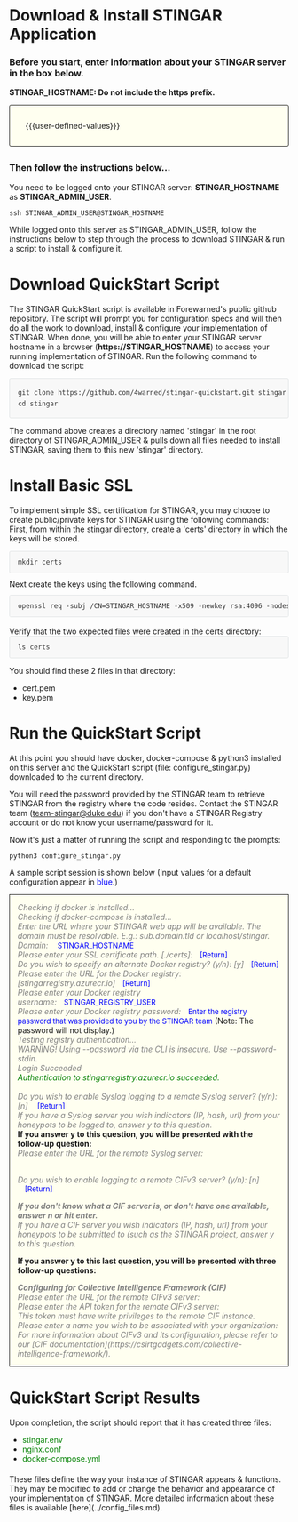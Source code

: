 Download & Install STINGAR Application
===============

### Before you start, enter information about your STINGAR server in the box below.

<b>STINGAR_HOSTNAME:  Do not include the https prefix.</b>

<div style="border: solid 1px;border-radius:3px;padding:2em;margin-bottom:2em;background-color:#fffff0;">
  {{{user-defined-values}}}
</div>

### Then follow the instructions below...

You need to be logged onto your STINGAR server: <b>STINGAR_HOSTNAME</b> as <b>STINGAR_ADMIN_USER</b>.

```
ssh STINGAR_ADMIN_USER@STINGAR_HOSTNAME
```

While logged onto this server as STINGAR_ADMIN_USER, follow the instructions below to step through the process to download STINGAR & run a script to install & configure it.

# Download QuickStart Script

The STINGAR QuickStart script is available in Forewarned's public github repository. The script will prompt you for configuration specs and will then do all the work to download, install & configure your implementation of STINGAR. When done, you will be able to enter your STINGAR server hostname in a browser (<b>https://STINGAR_HOSTNAME</b>) to access your running implementation of STINGAR.  Run the following command to download the script:

<div style="border:solid #e1e4e5 1px;background-color:#f8f8f8;padding:1em 1.2em;border-radius:3px;font-size:12px;font-family:monospace;color:#333;overflow:auto;white-space: nowrap;">
  <div style="display:block;margin:.5em 0;">git clone https://github.com/4warned/stingar-quickstart.git stingar</div>
  <div style="display:block;margin:.5em 0;">cd stingar</div>
</div>

The command above creates a directory named 'stingar' in the root directory of STINGAR_ADMIN_USER & pulls down all files needed to install STINGAR, saving them to this new 'stingar' directory.

# Install Basic SSL

To implement simple SSL certification for STINGAR, you may choose to create public/private keys for STINGAR using the following commands:
First, from within the stingar directory, create a 'certs' directory in which the keys will be stored.

<div style="border:solid #e1e4e5 1px;background-color:#f8f8f8;padding:1em 1.2em;border-radius:3px;font-size:12px;font-family:monospace;color:#333;overflow:auto;white-space: nowrap;">
  mkdir certs
</div>

<div style="margin:.8em 0;">Next create the keys using the following command.</div>

<div style="border:solid #e1e4e5 1px;background-color:#f8f8f8;padding:1em 1.2em;border-radius:3px;font-size:12px;font-family:monospace;color:#333;overflow:auto;white-space: nowrap;">
  openssl req -subj /CN=STINGAR_HOSTNAME -x509 -newkey rsa:4096 -nodes -keyout certs/key.pem -out certs/cert.pem -days 365
</div>

<br/>
Verify that the two expected files were created in the certs directory:
<div style="border:solid #e1e4e5 1px;background-color:#f8f8f8;padding:1em 1.2em;border-radius:3px;font-size:12px;font-family:monospace;color:#333;overflow:auto;white-space: nowrap;">
  ls certs
</div>

You should find these 2 files in that directory:

* cert.pem
* key.pem


# Run the QuickStart Script

At this point you should have docker, docker-compose & python3 installed on this server and the QuickStart script (file: configure_stingar.py) downloaded to the current directory.

You will need the password provided by the STINGAR team to retrieve STINGAR from the registry where the code resides. Contact the STINGAR team (<team-stingar@duke.edu>) if you don't have a STINGAR Registry account or do not know your username/password for it.

Now it's just a matter of running the script and responding to the prompts:

```
python3 configure_stingar.py
```
<style>
  .quickStartOutput {
    color: gray;
    font-style: italic;
  }
  .userInput {
    color: blue;
    font-style: underline;
    font-size: small;
    margin-left: 1em;
  }
</style>
A sample script session is shown below (Input values for a default configuration appear in <span style="color:blue;">blue</span>.)
<div style="border: solid 1px;border-radius 3px;background-color:#fffff0;padding:1em;">

  <div class="quickStartOutput">Checking if docker is installed...</div>
  <div class="quickStartOutput">Checking if docker-compose is installed...</div>

  <span class="quickStartOutput">
    Enter the URL where your STINGAR web app will be available. The domain must be resolvable. E.g.: sub.domain.tld or localhost/stingar.
    Domain: </span><span class="userInput">STINGAR_HOSTNAME</span>

  <br>
  <span class="quickStartOutput">Please enter your SSL certificate path. [./certs]:</span><span class="userInput">[Return]</span>

  <br>
  <span class="quickStartOutput">Do you wish to specify an alternate Docker registry? (y/n): [y]</span><span class="userInput">[Return]</span>

  <br>
  <span class="quickStartOutput">Please enter the URL for the Docker registry: [stingarregistry.azurecr.io]</span><span class="userInput">[Return]</span>

  <br>
  <span class="quickStartOutput">Please enter your Docker registry username:</span><span class="userInput">STINGAR_REGISTRY_USER</span>

  <br>
  <span class="quickStartOutput">Please enter your Docker registry password:</span><span class="userInput">Enter the registry password that was provided to you by the STINGAR team</span> (Note: The password will not display.)

  <br>
  <div class="quickStartOutput">Testing registry authentication...</div>
  <div class="quickStartOutput">WARNING! Using --password via the CLI is insecure. Use --password-stdin.</div>
  <div class="quickStartOutput">Login Succeeded</div>
  <div class="quickStartOutput" style="color:green;">Authentication to stingarregistry.azurecr.io succeeded.</div>

  <br>
  <span class="quickStartOutput">Do you wish to enable Syslog logging to a remote Syslog server? (y/n): [n] </span><span class="userInput">[Return]</span>
  <div class="quickStartOutput">If you have a Syslog server you wish indicators (IP, hash, url) from your honeypots to be logged to, answer y to this question.</div>
  <b>If you answer y to this question, you will be presented with the follow-up question:</b>
  <div class="quickStartOutput">Please enter the URL for the remote Syslog server:</div>
  <br>
 
 
  <span class="quickStartOutput">Do you wish to enable logging to a remote CIFv3 server? (y/n): [n] </span><span class="userInput">[Return]</span>

  <div class="quickStartOutput"><b>If you don't know what a CIF server is, or don't have one available, answer n or hit enter.</b></div>

  <div class="quickStartOutput">If you have a CIF server you wish indicators (IP, hash, url) from your honeypots to be submitted to (such as the STINGAR project, answer y to this question.</div>

  <b>If you answer y to this last question, you will be presented with three follow-up questions:</b>

  <div class="quickStartOutput"><b>Configuring for Collective Intelligence Framework (CIF)</b></div>

  <div class="quickStartOutput">Please enter the URL for the remote CIFv3 server:</div>
  <div class="quickStartOutput">Please enter the API token for the remote CIFv3 server:</div>
  <div class="quickStartOutput"> This token must have write privileges to the remote CIF instance.</div>
  <div class="quickStartOutput">Please enter a name you wish to be associated with your organization: </div>

  <div class="quickStartOutput">For more information about CIFv3 and its configuration, please refer to our [CIF documentation](https://csirtgadgets.com/collective-intelligence-framework/).</div>
</div>

# QuickStart Script Results

Upon completion, the script should report that it has created three files:

- <span style="color:green;">stingar.env</span>
- <span style="color:green;">nginx.conf</span>
- <span style="color:green;">docker-compose.yml</span>

<h4></h4>
These files define the way your instance of STINGAR appears & functions. They may be modified to add or change the behavior and appearance of your implementation of STINGAR. More detailed information about these files is available [here](../config_files.md).
